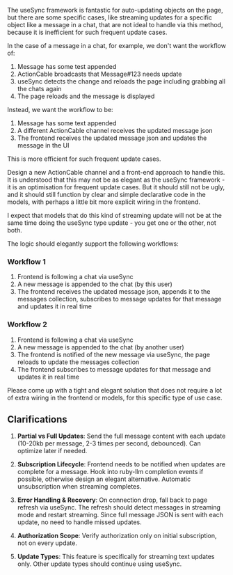 The useSync framework is fantastic for auto-updating objects on the page, but there are some specific cases, like streaming updates for a specific object like a message in a chat, that are not ideal to handle via this method, because it is inefficient for such frequent update cases.

In the case of a message in a chat, for example, we don't want the workflow of:

1. Message has some test appended
2. ActionCable broadcasts that Message#123 needs update
3. useSync detects the change and reloads the page including grabbing all the chats again
4. The page reloads and the message is displayed

Instead, we want the workflow to be:

1. Message has some text appended
2. A different ActionCable channel receives the updated message json
3. The frontend receives the updated message json and updates the message in the UI

This is more efficient for such frequent update cases.

Design a new ActionCable channel and a front-end approach to handle this. It is understood that this may not be as elegant as the useSync framework - it is an optimisation for frequent update cases. But it should still not be ugly, and it should still function by clear and simple declarative code in the models, with perhaps a little bit more explicit wiring in the frontend.

I expect that models that do this kind of streaming update will not be at the same time doing the useSync type update - you get one or the other, not both.

The logic should elegantly support the following workflows:

### Workflow 1
1. Frontend is following a chat via useSync
2. A new message is appended to the chat (by this user)
3. The frontend receives the updated message json, appends it to the messages collection, subscribes to message updates for that message and updates it in real time

### Workflow 2
1. Frontend is following a chat via useSync
2. A new message is appended to the chat (by another user)
3. The frontend is notified of the new message via useSync, the page reloads to update the messages collection
4. The frontend subscribes to message updates for that message and updates it in real time

Please come up with a tight and elegant solution that does not require a lot of extra wiring in the frontend or models, for this specific type of use case.

## Clarifications

1. **Partial vs Full Updates**: Send the full message content with each update (10-20kb per message, 2-3 times per second, debounced). Can optimize later if needed.

2. **Subscription Lifecycle**: Frontend needs to be notified when updates are complete for a message. Hook into ruby-llm completion events if possible, otherwise design an elegant alternative. Automatic unsubscription when streaming completes.

3. **Error Handling & Recovery**: On connection drop, fall back to page refresh via useSync. The refresh should detect messages in streaming mode and restart streaming. Since full message JSON is sent with each update, no need to handle missed updates.

4. **Authorization Scope**: Verify authorization only on initial subscription, not on every update.

5. **Update Types**: This feature is specifically for streaming text updates only. Other update types should continue using useSync.
